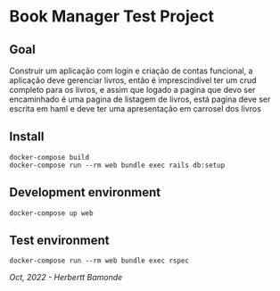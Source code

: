 # Book Manager Test Project

## Goal

Construir um aplicação com login e criação de contas funcional,
a aplicação deve gerenciar livros, então é imprescindível ter um crud completo para os livros,
e assim que logado a pagina que devo ser encaminhado é uma pagina de listagem de livros, está pagina deve ser escrita em haml e deve ter uma apresentação em carrosel dos livros

## Install
```
docker-compose build
docker-compose run --rm web bundle exec rails db:setup
```

## Development environment
```
docker-compose up web
```

## Test environment
```
docker-compose run --rm web bundle exec rspec
```

*Oct, 2022 - Herbertt Bamonde*
